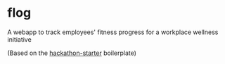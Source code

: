 flog
=======================

A webapp to track employees' fitness progress for a workplace wellness initiative

(Based on the [hackathon-starter](https://github.com/sahat/hackathon-starter) boilerplate)
